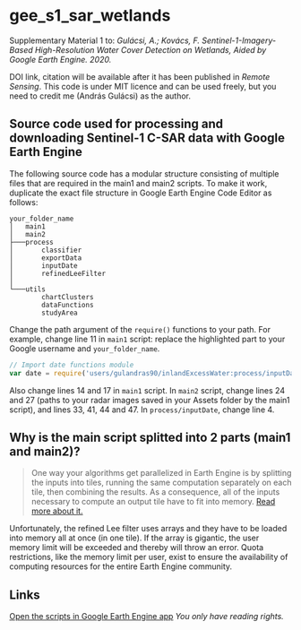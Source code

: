# gee_s1_sar_wetlands
Supplementary Material 1 to: *Gulácsi, A.; Kovács, F. Sentinel-1-Imagery-Based High-Resolution Water Cover Detection on Wetlands, Aided by Google Earth Engine. 2020.*

DOI link, citation will be available after it has been published in *Remote Sensing*.
This code is under MIT licence and can be used freely, but you need to credit me (András Gulácsi) as the author.


## Source code used for processing and downloading Sentinel-1 C-SAR data with Google Earth Engine

The following source code has a modular structure consisting of multiple files that are required in the main1 and main2 scripts. To make it work, duplicate the exact file structure in Google Earth Engine Code Editor as follows:

```raw
your_folder_name
│   main1
│   main2
├───process
│       classifier
│       exportData
│       inputDate
│       refinedLeeFilter
│
└───utils
        chartClusters
        dataFunctions
        studyArea
```

Change the path argument of the `require()` functions to your path. For example, change line 11 in `main1` script: replace the highlighted part to your Google username and `your_folder_name`. 

```javascript
// Import date functions module
var date = require('users/gulandras90/inlandExcessWater:process/inputDate');
```

Also change lines 14 and 17 in `main1` script. In `main2` script, change lines 24 and 27 (paths to your radar images saved in your Assets folder by the main1 script), and lines 33, 41, 44 and 47. In `process/inputDate`, change line 4.

## Why is the main script splitted into 2 parts (main1 and main2)?

> One way your algorithms get parallelized in Earth Engine is by splitting the inputs into tiles, running the same computation separately on each tile, then combining the results. As a consequence, all of the inputs necessary to compute an output tile have to fit into memory. [Read more about it.](https://developers.google.com/earth-engine/debugging#user-memory-limit-exceeded)

Unfortunately, the refined Lee filter uses arrays and they have to be loaded into memory all at once (in one tile). If the array is gigantic, the user memory limit will be exceeded and thereby will throw an error. Quota restrictions, like the memory limit per user, exist to ensure the availability of computing resources for the entire Earth Engine community.



## Links 
[Open the scripts in Google Earth Engine app](https://code.earthengine.google.com/?accept_repo=users/gulandras90/inlandExcessWater)
*You only have reading rights.*

